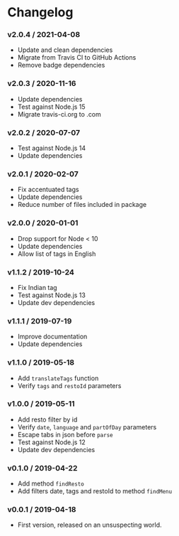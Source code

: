 Changelog
=========

### v2.0.4 / 2021-04-08

  - Update and clean dependencies
  - Migrate from Travis CI to GitHub Actions
  - Remove badge dependencies  

### v2.0.3 / 2020-11-16

  - Update dependencies
  - Test against Node.js 15
  - Migrate travis-ci.org to .com

### v2.0.2 / 2020-07-07

  - Test against Node.js 14
  - Update dependencies

### v2.0.1 / 2020-02-07

  - Fix accentuated tags
  - Update dependencies
  - Reduce number of files included in package

### v2.0.0 / 2020-01-01

  - Drop support for Node < 10
  - Update dependencies
  - Allow list of tags in English

### v1.1.2 / 2019-10-24

  - Fix Indian tag
  - Test against Node.js 13
  - Update dev dependencies

### v1.1.1 / 2019-07-19

  - Improve documentation
  - Update dependencies

### v1.1.0 / 2019-05-18

  - Add `translateTags` function
  - Verify `tags` and `restoId` parameters

### v1.0.0 / 2019-05-11

  - Add resto filter by id
  - Verify `date`, `language` and `partOfDay` parameters
  - Escape tabs in json before `parse`
  - Test against Node.js 12
  - Update dev dependencies

### v0.1.0 / 2019-04-22

  - Add method `findResto`
  - Add filters date, tags and restoId to method `findMenu`

### v0.0.1 / 2019-04-18

  - First version, released on an unsuspecting world.
